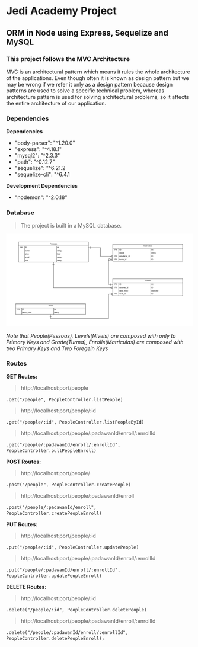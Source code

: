 # Jedi Academy Project
## ORM in Node using Express, Sequelize and MySQL

### This project follows the MVC Architecture

MVC is an architectural pattern which means it rules the whole architecture of the applications. Even though often it is known as design pattern but we may be wrong if we refer it only as a design pattern because design patterns are used to solve a specific technical problem, whereas architecture pattern is used for solving architectural problems, so it affects the entire architecture of our application.

### Dependencies

**Dependencies**</br>

- "body-parser": "^1.20.0"
- "express": "^4.18.1"
- "mysql2": "^2.3.3"
- "path": "^0.12.7"
- "sequelize": "^6.21.2
- "sequelize-cli": "^6.4.1

**Development Dependencies**</br>

- "nodemon": "^2.0.18"

### Database

> The project is built in a MySQL database.

![Database Diagram](/images/db_diagram.png)

*Note that People(Pessoas), Levels(Niveis) are composed with only to Primary Keys and Grade(Turma), Enrolls(Matriculas) are composed with two Primary Keys and Two Foregein Keys*

### Routes

**GET Routes:**</br>

> http://localhost:port/people

```
.get("/people", PeopleController.listPeople)
```

> http://localhost:port/people/:id

```
.get("/people/:id", PeopleController.listPeopleById)

```

> http://localhost:port/people/:padawanId/enroll/:enrollId

```
.get("/people/:padawanId/enroll/:enrollId", PeopleController.pullPeopleEnroll)
```

**POST Routes:**</br>

> http://localhost:port/people/

```
.post("/people", PeopleController.createPeople)

```

> http://localhost:port/people/:padawanId/enroll

```
.post("/people/:padawanId/enroll", PeopleController.createPeopleEnroll)
```

**PUT Routes:**</br>

> http://localhost:port/people/:id

```
.put("/people/:id", PeopleController.updatePeople)
```

> http://localhost:port/people/:padawanId/enroll/:enrollId

```
.put("/people/:padawanId/enroll/:enrollId", PeopleController.updatePeopleEnroll)
```

**DELETE Routes:**</br>

> http://localhost:port/people/:id

```
.delete("/people/:id", PeopleController.deletePeople)
```

> http://localhost:port/people/:padawanId/enroll/:enrollId

```
.delete("/people/:padawanId/enroll/:enrollId", PeopleController.deletePeopleEnroll);
```